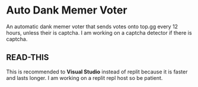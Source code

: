 # Auto Dank Memer Voter
An automatic dank memer voter that sends votes onto top.gg every 12 hours, unless their is captcha. I am working on a captcha detector if there is captcha. 

## READ-THIS
This is recommended to **Visual Studio** instead of replit because it is faster and lasts longer. I am working on a replit repl host so be patient.
